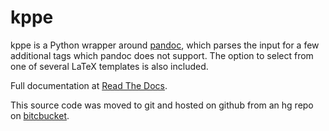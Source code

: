 # kppe
kppe is a Python wrapper around [pandoc](https://pandoc.org/), which parses the input for a few additional tags which pandoc does not support. The option to select from one of several LaTeX templates is also included.

Full documentation at [Read The Docs](http://kppe.readthedocs.io/).

This source code was moved to git and hosted on github from an hg repo on [bitcbucket](https://bitbucket.org/kimvanwyk/kppe).
